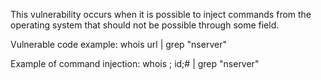 This vulnerability occurs when it is possible to inject commands from the operating system that should not be possible through some field. 

Vulnerable code example: whois url  | grep "nserver" 

Example of command injection: whois ; id;# | grep "nserver"